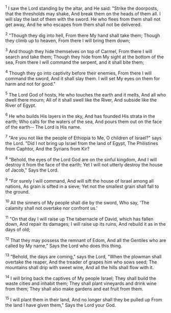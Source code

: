 <sup>1</sup> 
I saw the Lord standing by the altar, and He said: "Strike the doorposts, that the thresholds may shake, And break them on the heads of them all. I will slay the last of them with the sword. He who flees from them shall not get away, And he who escapes from them shall not be delivered. 

<sup>2</sup> 
"Though they dig into hell, From there My hand shall take them; Though they climb up to heaven, From there I will bring them down; 

<sup>3</sup> 
And though they hide themselves on top of Carmel, From there I will search and take them; Though they hide from My sight at the bottom of the sea, From there I will command the serpent, and it shall bite them; 

<sup>4</sup> 
Though they go into captivity before their enemies, From there I will command the sword, And it shall slay them. I will set My eyes on them for harm and not for good." 

<sup>5</sup> 
The Lord God of hosts, He who touches the earth and it melts, And all who dwell there mourn; All of it shall swell like the River, And subside like the River of Egypt. 

<sup>6</sup> 
He who builds His layers in the sky, And has founded His strata in the earth; Who calls for the waters of the sea, And pours them out on the face of the earth-- The Lord is His name. 

<sup>7</sup> 
"Are you not like the people of Ethiopia to Me, O children of Israel?" says the Lord. "Did I not bring up Israel from the land of Egypt, The Philistines from Caphtor, And the Syrians from Kir? 

<sup>8</sup> 
"Behold, the eyes of the Lord God are on the sinful kingdom, And I will destroy it from the face of the earth; Yet I will not utterly destroy the house of Jacob," Says the Lord. 

<sup>9</sup> 
"For surely I will command, And will sift the house of Israel among all nations, As grain is sifted in a sieve; Yet not the smallest grain shall fall to the ground. 

<sup>10</sup> 
All the sinners of My people shall die by the sword, Who say, 'The calamity shall not overtake nor confront us.' 

<sup>11</sup> 
"On that day I will raise up The tabernacle of David, which has fallen down, And repair its damages; I will raise up its ruins, And rebuild it as in the days of old; 

<sup>12</sup> 
That they may possess the remnant of Edom, And all the Gentiles who are called by My name," Says the Lord who does this thing. 

<sup>13</sup> 
"Behold, the days are coming," says the Lord, "When the plowman shall overtake the reaper, And the treader of grapes him who sows seed; The mountains shall drip with sweet wine, And all the hills shall flow with it. 

<sup>14</sup> 
I will bring back the captives of My people Israel; They shall build the waste cities and inhabit them; They shall plant vineyards and drink wine from them; They shall also make gardens and eat fruit from them. 

<sup>15</sup> 
I will plant them in their land, And no longer shall they be pulled up From the land I have given them," Says the Lord your God.